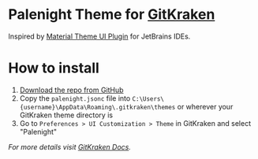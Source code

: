 # Palenight Theme for [GitKraken](https://www.gitkraken.com/)

Inspired by [Material Theme UI Plugin](https://material-theme.com/) for JetBrains IDEs.

# How to install

1. [Download the repo from GitHub](https://github.com/samuelsandri/gitkraken-palenight-theme)
1. Copy the `palenight.jsonc` file into `C:\Users\{username}\AppData\Roaming\.gitkraken\themes` or wherever your GitKraken theme directory is
1. Go to `Preferences > UI Customization > Theme` in GitKraken and select "Palenight"

*For more details visit [GitKraken Docs](https://support.gitkraken.com/start-here/themes/).*
